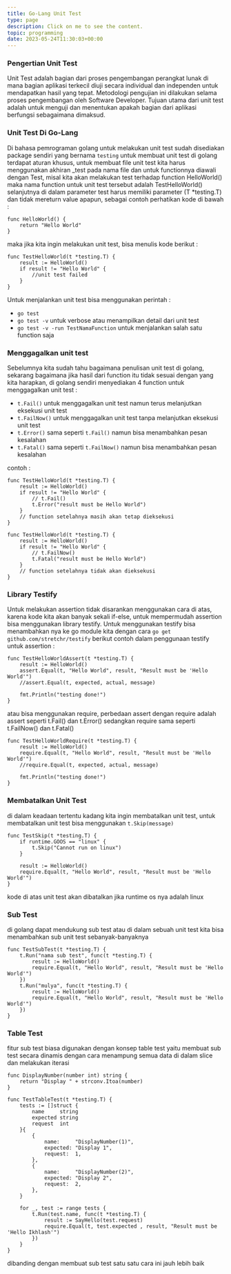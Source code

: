 ```yaml
---
title: Go-Lang Unit Test
type: page
description: Click on me to see the content.
topic: programming
date: 2023-05-24T11:30:03+00:00
---
```


### Pengertian Unit Test
Unit Test adalah bagian dari proses pengembangan perangkat lunak di mana bagian aplikasi terkecil diuji secara individual dan independen untuk mendapatkan hasil yang tepat. Metodologi pengujian ini dilakukan selama proses pengembangan oleh Software Developer. Tujuan utama dari unit test adalah untuk menguji dan menentukan apakah bagian dari aplikasi berfungsi sebagaimana dimaksud.

### Unit Test Di Go-Lang
Di bahasa pemrograman golang untuk melakukan unit test sudah disediakan package sendiri yang bernama `testing` untuk membuat unit test di golang terdapat aturan khusus, untuk membuat file unit test kita harus menggunakan akhiran _test pada nama file dan untuk functionnya diawali dengan Test, misal kita akan melakukan test terhadap function HelloWorld() maka nama function untuk unit test tersebut adalah TestHelloWorld() selanjutnya di dalam parameter test harus memiliki parameter (T *testing.T) dan tidak mereturn value apapun, sebagai contoh perhatikan kode di bawah : 

```
func HelloWorld() {
    return "Hello World"
}
```
maka jika kita ingin melakukan unit test, bisa menulis kode berikut : 
```
func TestHelloWorld(t *testing.T) {
    result := HelloWorld()
    if result != "Hello World" {
        //unit test failed
    }
}
```

Untuk menjalankan unit test bisa menggunakan perintah : 
- `go test`
- `go test -v` untuk verbose atau menampilkan detail dari unit test
- `go test -v -run TestNamaFunction` untuk menjalankan salah satu function saja

### Menggagalkan unit test
Sebelumnya kita sudah tahu bagaimana penulisan unit test di golang, sekarang bagaimana jika hasil dari function itu tidak sesuai dengan yang kita harapkan, di golang sendiri menyediakan 4 function untuk menggagalkan unit test : 
- `t.Fail()` untuk menggagalkan unit test namun terus melanjutkan eksekusi unit test
- `t.FailNow()` untuk menggagalkan unit test tanpa melanjutkan eksekusi unit test
- `t.Error()` sama seperti `t.Fail()` namun bisa menambahkan pesan kesalahan
- `t.Fatal()` sama seperti `t.FailNow()` namun bisa menambahkan pesan kesalahan

contoh :
```
func TestHelloWorld(t *testing.T) {
    result := HelloWorld()
    if result != "Hello World" {
        // t.Fail()
        t.Error("result must be Hello World")
    }
    // function setelahnya masih akan tetap dieksekusi
}
```
```
func TestHelloWorld(t *testing.T) {
    result := HelloWorld()
    if result != "Hello World" {
        // t.FailNow()
        t.Fatal("result must be Hello World")
    }
    // function setelahnya tidak akan dieksekusi
}
```

### Library Testify
Untuk melakukan assertion tidak disarankan menggunakan cara di atas, karena kode kita akan banyak sekali if-else, untuk mempermudah assertion bisa menggunakan library testify. Untuk menggunakan testify bisa menambahkan nya ke go module kita dengan cara `go get github.com/stretchr/testify` berikut contoh dalam penggunaan testify untuk assertion : 
```
func TestHelloWorldAssert(t *testing.T) {
    result := HelloWorld()
    assert.Equal(t, "Hello World", result, "Result must be 'Hello World'")
    //assert.Equal(t, expected, actual, message)

    fmt.Println("testing done!")
}
```
atau bisa menggunakan require, perbedaan assert dengan require adalah assert seperti t.Fail() dan t.Error() sedangkan require sama seperti t.FailNow() dan t.Fatal()
```
func TestHelloWorldRequire(t *testing.T) {
    result := HelloWorld()
    require.Equal(t, "Hello World", result, "Result must be 'Hello World'")
    //require.Equal(t, expected, actual, message)

    fmt.Println("testing done!")
}
```

### Membatalkan Unit Test
di dalam keadaan tertentu kadang kita ingin membatalkan unit test, untuk membatalkan unit test bisa menggunakan `t.Skip(message)`
```
func TestSkip(t *testing.T) {
    if runtime.GOOS == "linux" {
    	t.Skip("Cannot run on linux")
    }

    result := HelloWorld()
    require.Equal(t, "Hello World", result, "Result must be 'Hello World'")
}
```
kode di atas unit test akan dibatalkan jika runtime os nya adalah linux

### Sub Test
di golang dapat mendukung sub test atau di dalam sebuah unit test kita bisa menambahkan sub unit test sebanyak-banyaknya
```
func TestSubTest(t *testing.T) {
    t.Run("nama sub test", func(t *testing.T) {
    	result := HelloWorld()
    	require.Equal(t, "Hello World", result, "Result must be 'Hello World'")
    })
    t.Run("mulya", func(t *testing.T) {
    	result := HelloWorld()
        require.Equal(t, "Hello World", result, "Result must be 'Hello World'")
    })
}
```

### Table Test
fitur sub test biasa digunakan dengan konsep table test yaitu membuat sub test secara dinamis dengan cara menampung semua data di dalam slice dan melakukan iterasi
```
func DisplayNumber(number int) string {
    return "Display " + strconv.Itoa(number)
}

func TestTableTest(t *testing.T) {
    tests := []struct {
    	name     string
    	expected string
    	request  int 
    }{
    	{
    	    name:     "DisplayNumber(1)",
    	    expected: "Display 1",
    	    request:  1,
    	},
    	{
    	    name:     "DisplayNumber(2)",
    	    expected: "Display 2",
    	    request:  2,
    	},
    }

    for _, test := range tests {
        t.Run(test.name, func(t *testing.T) {
    	    result := SayHello(test.request)
    	    require.Equal(t, test.expected , result, "Result must be 'Hello Ikhlash'")
        })
    }
}
```
dibanding dengan membuat sub test satu satu cara ini jauh lebih baik
